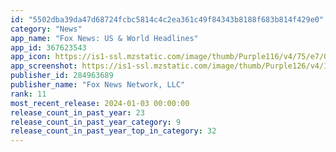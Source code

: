 ```yaml
---
id: "5502dba39da47d68724fcbc5814c4c2ea361c49f84343b8188f683b814f429e0"
category: "News"
app_name: "Fox News: US & World Headlines"
app_id: 367623543
app_icon: https://is1-ssl.mzstatic.com/image/thumb/Purple116/v4/75/e7/0c/75e70c34-7b07-e95b-979a-2f77a0803cc4/AppIcon-1x_U007emarketing-0-7-0-sRGB-0-85-220-0.png/1024x1024bb.png
app_screenshot: https://is1-ssl.mzstatic.com/image/thumb/Purple126/v4/16/e2/b6/16e2b61a-26a6-0193-fd6b-7d89b3d9a1e2/d5aa632a-099c-4361-bdae-06d53afcb2e9_Screen_1_-_iOS_X.png/1242x2688bb.png
publisher_id: 284963689
publisher_name: "Fox News Network, LLC"
rank: 11
most_recent_release: 2024-01-03 00:00:00
release_count_in_past_year: 23
release_count_in_past_year_category: 9
release_count_in_past_year_top_in_category: 32
---
```

